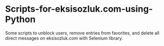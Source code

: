 # Scripts-for-eksisozluk.com-using-Python
Some scripts to unblock users, remove entries from favorites, and delete all direct messages on eksisozluk.com with Selenium library.

